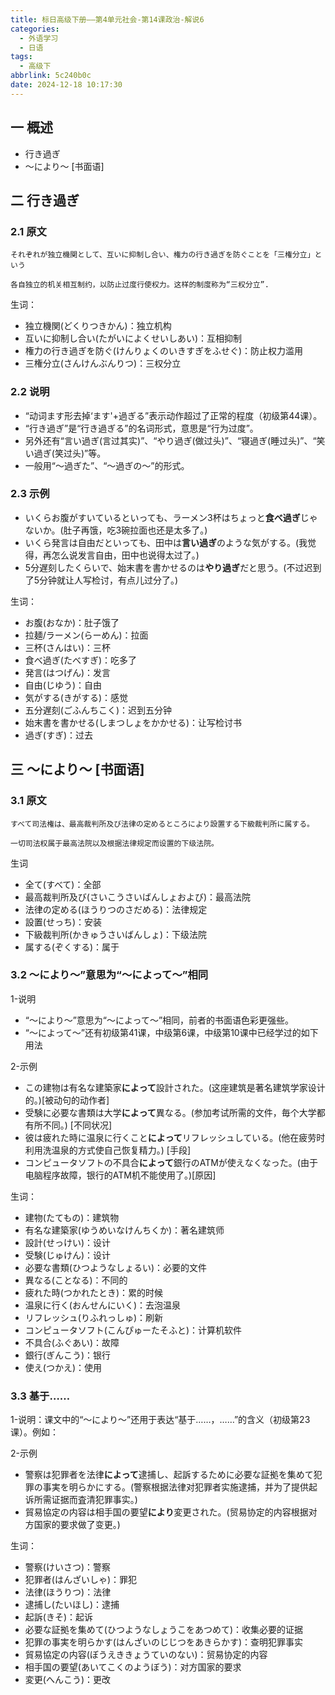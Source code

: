```yaml
---
title: 标日高级下册——第4单元社会-第14课政治-解说6
categories:
  - 外语学习
  - 日语
tags:
  - 高级下
abbrlink: 5c240b0c
date: 2024-12-18 10:17:30
---
```

## 一 概述

* 行き過ぎ
* ～により～ [书面语]


<!--more-->

## 二  行き過ぎ

### 2.1 原文

```
それぞれが独立機関として、互いに抑制し合い、権力の行き過ぎを防ぐことを「三権分立」という

各自独立的机关相互制约，以防止过度行使权力。这样的制度称为“三权分立”.
```

生词：

* 独立機関(どくりつきかん)：独立机构
* 互いに抑制し合い(たがいによくせいしあい)：互相抑制
* 権力の行き過ぎを防ぐ(けんりょくのいきすぎをふせぐ)：防止权力滥用
* 三権分立(さんけんぶんりつ)：三权分立

### 2.2 说明

* “动词ます形去掉‘ます'+過ぎる”表示动作超过了正常的程度（初级第44课）。
* “行き過ぎ”是“行き過ぎる”的名词形式，意思是“行为过度”。
* 另外还有“言い過ぎ(言过其实)”、“やり過ぎ(做过头)”、“寝過ぎ(睡过头)”、“笑い過ぎ(笑过头)”等。
* 一般用“～過ぎた”、“～過ぎの～”的形式。

### 2.3 示例

* いくらお腹がすいているといっても、ラーメン3杯はちょっと**食べ過ぎ**じゃないか。(肚子再饿，吃3碗拉面也还是太多了。)
* いくら発言は自由だといっても、田中は**言い過ぎ**のような気がする。(我觉得，再怎么说发言自由，田中也说得太过了。)
* 5分遅刻したくらいで、始末書を書かせるのは**やり過ぎ**だと思う。(不过迟到了5分钟就让人写检讨，有点儿过分了。)

生词：

* お腹(おなか)：肚子饿了
* 拉麺/ラーメン(らーめん)：拉面
* 三杯(さんはい)：三杯
* 食べ過ぎ(たべすぎ)：吃多了
* 発言(はつげん)：发言
* 自由(じゆう)：自由
* 気がする(きがする)：感觉
* 五分遅刻(ごふんちこく)：迟到五分钟
* 始末書を書かせる(しまつしょをかかせる)：让写检讨书
* 過ぎ(すぎ)：过去

## 三 ～により～ [书面语]

### 3.1 原文

```
すべて司法権は、最高裁判所及び法律の定めるところにより設置する下級裁判所に属する。

一切司法权属于最高法院以及根据法律规定而设置的下级法院。
```

生词

* 全て(すべて)：全部
* 最高裁判所及び(さいこうさいばんしょおよび)：最高法院
* 法律の定める(ほうりつのさだめる)：法律规定
* 設置(せっち)：安装
* 下級裁判所(かきゅうさいばんしょ)：下级法院
* 属する(ぞくする)：属于

### 3.2 ～により～”意思为“～によって～”相同

1-说明

* “～により～”意思为“～によって～”相同，前者的书面语色彩更强些。
* “～によって～”还有初级第41课，中级第6课，中级第10课中已经学过的如下用法

2-示例

* この建物は有名な建築家**によって**設計された。(这座建筑是著名建筑学家设计的。)[被动句的动作者]
* 受験に必要な書類は大学**によって**異なる。(参加考试所需的文件，毎个大学都有所不同。) [不同状况]
* 彼は疲れた時に温泉に行くこと**によって**リフレッシュしている。(他在疲劳时利用洗温泉的方式使自己恢复精力。) [手段]
* コンピュータソフトの不具合**によって**銀行のATMが使えなくなった。(由于电脑程序故障，银行的ATM机不能使用了。)[原因]

生词：

* 建物(たてもの)：建筑物
* 有名な建築家(ゆうめいなけんちくか)：著名建筑师
* 設計(せっけい)：设计
* 受験(じゅけん)：设计
* 必要な書類(ひつようなしょるい)：必要的文件
* 異なる(ことなる)：不同的
* 疲れた時(つかれたとき)：累的时候
* 温泉に行く(おんせんにいく)：去泡温泉
* リフレッシュ(りふれっしゅ)：刷新
* コンピュータソフト(こんぴゅーたそふと)：计算机软件
* 不具合(ふぐあい)：故障
* 銀行(ぎんこう)：银行
* 使え(つかえ)：使用

### 3.3 基于……

1-说明：课文中的“～により～”还用于表达“基于……，……”的含义（初级第23课）。例如：

2-示例

* 警察は犯罪者を法律**によって**逮捕し、起訴するために必要な証拠を集めて犯罪の事実を明らかにする。(警察根据法律对犯罪者实施逮捕，并为了提供起诉所需证据而査清犯罪事实。)
* 貿易協定の内容は相手国の要望**により**変更された。(贸易协定的内容根据对方国家的要求做了变更。)

生词：

* 警察(けいさつ)：警察
* 犯罪者(はんざいしゃ)：罪犯
* 法律(ほうりつ)：法律
* 逮捕し(たいほし)：逮捕
* 起訴(きそ)：起诉
* 必要な証拠を集めて(ひつようなしょうこをあつめて)：收集必要的证据
* 犯罪の事実を明らかす(はんざいのじじつをあきらかす)：查明犯罪事实
* 貿易協定の内容(ぼうえききょうていのない)：贸易协定的内容
* 相手国の要望(あいてこくのようぼう)：对方国家的要求
* 変更(へんこう)：更改